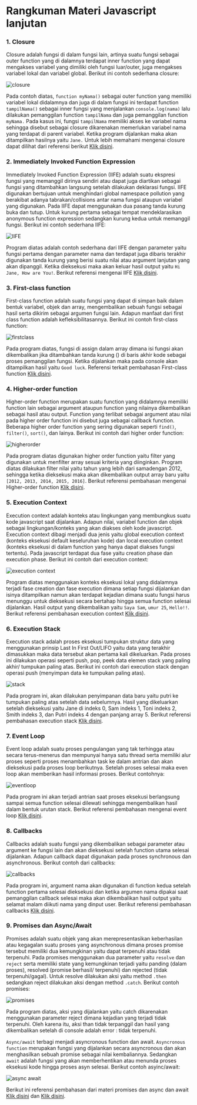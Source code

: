 # Rangkuman Materi Javascript lanjutan

### 1. Closure
Closure adalah fungsi di dalam fungsi lain, artinya suatu fungsi sebagai outer function yang di dalamnya terdapat inner function yang dapat mengakses variabel yang dimiliki oleh fungsi luar/outer, juga mengakses variabel lokal dan variabel global. Berikut ini contoh sederhana closure:

![closure](https://user-images.githubusercontent.com/104087436/193445605-5112430d-4e75-4945-835b-54bcad150e54.png)

Pada contoh diatas, `function myNama()` sebagai outer function yang memiliki variabel lokal didalamnya dan juga di dalam fungsi ini terdapat function `tampilNama()` sebagai inner fungsi yang menjalankan `console.log(nama)` lalu dilakukan pemanggilan function `tampilNama` dan juga pemanggilan function `myNama.` Pada kasus ini, fungsi `tampilNama` memiliki akses ke variabel nama sehingga disebut sebagai closure dikarenakan memerlukan variabel nama yang terdapat di parent variabel. Ketika program dijalankan maka akan ditampilkan hasilnya yaitu `Jane.`
Untuk lebih memahami mengenai closure dapat dilihat dari referensi berikut [Klik disini](https://developer.mozilla.org/en-US/docs/Web/JavaScript/Closures).

### 2. Immediately Invoked Function Expression
Immediately Invoked Function Expression (IIFE) adalah suatu ekspresi fungsi yang memanggil dirinya sendiri atau dapat juga diartikan sebagai fungsi yang ditambahkan langsung setelah dilakukan deklarasi fungsi. IIFE digunakan bertujuan untuk menghindari global namespace pollution yang berakibat adanya tabrakan/collisions antar nama fungsi ataupun variabel yang digunakan. Pada IIFE dapat menggunakan dua pasang tanda kurung buka dan tutup. Untuk kurung pertama sebagai tempat mendeklarasikan anonymous function expression sedangkan kurung kedua untuk memanggil fungsi. Berikut ini contoh sederhana IIFE:

![IIFE](https://user-images.githubusercontent.com/104087436/193565327-2a1c0232-5145-45c7-9e97-caafb315a461.png)

Program diatas adalah contoh sederhana dari IIFE dengan parameter yaitu fungsi pertama dengan parameter nama dan terdapat juga dibaris terakhir digunakan tanda kurung yang berisi suatu nilai atau argument lanjutan yang akan dipanggil. Ketika dieksekusi maka akan keluar hasil output yaitu `Hi Jane, How are You!`.
Berikut referensi mengenai IIFE [Klik disini](https://www.geeksforgeeks.org/javascript-immediately-invoked-function-expressions-iife/).

### 3. First-class function
First-class function adalah suatu fungsi yang dapat di simpan baik dalam bentuk variabel, objek dan array, mengembalikan sebuah fungsi sebagai hasil serta dikirim sebagai argumen fungsi lain. Adapun manfaat dari first class function adalah kefleksibilitasannya. Berikut ini contoh first-class function:

![firstclass](https://user-images.githubusercontent.com/104087436/193565386-c0b0ab84-945e-452c-b503-b2e8c13f086b.png)

Pada program diatas, fungsi di assign dalam array dimana isi fungsi akan dikembalikan jika ditambahkan tanda kurung () di baris akhir kode sebagai proses pemanggilan fungsi. Ketika dijalankan maka pada console akan ditampilkan hasil yaitu `Good luck`. 
Referensi terkait pembahasan First-class function [Klik disini](https://www.geeksforgeeks.org/what-is-the-first-class-function-in-javascript/).

### 4. Higher-order function
Higher-order function merupakan suatu function yang didalamnya memiliki function lain sebagai argument ataupun function yang nilainya dikembalikan sebagai hasil atau output. Function yang terlibat sebagai argument atau nilai pada higher order function ini disebut juga sebagai callback function. Beberapa higher order function yang sering digunakan seperti `find()`, `filter()`, `sort()`, dan lainya. Berikut ini contoh dari higher order function:

![higherorder](https://user-images.githubusercontent.com/104087436/193565412-52954d71-599b-493e-815c-7cae49ac8ead.png)

Pada program diatas digunakan higher order function yaitu filter yang digunakan untuk menfilter array sesuai kriteria yang diinginkan. Program diatas dilakukan filter nilai yaitu tahun yang lebih dari samadengan 2012, sehingga ketika dieksekusi maka akan dikembalikan output array baru yaitu `[2012, 2013, 2014, 2015, 2016]`.
Berikut referensi pembahasan mengenai Higher-order function [Klik disini](https://medium.com/skyshidigital/higher-order-function-in-js-dd9499272ec7).

### 5. Execution Context
Execution context adalah konteks atau lingkungan yang membungkus suatu kode javascript saat dijalankan. Adapun nilai, variabel function dan objek sebagai lingkungan/konteks yang akan diakses oleh kode javascript. Execution context dibagi menjadi dua jenis yaitu global execution context (konteks eksekusi default keseluruhan kode) dan local execution context (konteks eksekusi di dalam function yang hanya dapat diakses fungsi tertentu). Pada javascript terdapat dua fase yaitu creation phase dan execution phase. Berikut ini contoh dari execution context:

![execution context](https://user-images.githubusercontent.com/104087436/193565521-f8058fe7-db19-4794-a445-60f3f3bad3f1.png)

Program diatas menggunakan konteks eksekusi lokal yang didalamnya terjadi fase creation dan fase execution dimana setiap fungsi dijalankan dan isinya ditampilkan namun akan terdapat kejadian dimana suatu fungsi harus menunggu untuk dieksekusi secara bertahap hingga semua function selesai dijalankan. Hasil output yang dikembalikan yaitu `Saya Sam`, `umur 25`, `Hello!!`. Berikut referensi pembahasan execution context [Klik disini](https://www.freecodecamp.org/news/execution-context-how-javascript-works-behind-the-scenes/#amp_tf=Dari%20%251%24s&aoh=16647145406557&referrer=https%3A%2F%2Fwww.google.com&ampshare=https%3A%2F%2Fwww.freecodecamp.org%2Fnews%2Fexecution-context-how-javascript-works-behind-the-scenes%2F).

### 6. Execution Stack
Execution stack adalah proses eksekusi tumpukan struktur data yang menggunakan prinsip Last In First Out/LIFO yaitu data yang terakhir dimasukkan maka data tersebut akan pertama kali dikeluarkan. Pada proses ini dilakukan operasi seperti push, pop, peek data elemen stack yang paling akhir/ tumpukan paling atas. Berikut ini contoh dari execution stack dengan operasi push (menyimpan data ke tumpukan paling atas).

![stack](https://user-images.githubusercontent.com/104087436/193565541-4efb4f75-064f-4845-bbbf-3197b148773d.png)

Pada program ini, akan dilakukan penyimpanan data baru yaitu putri ke tumpukan paling atas setelah data sebelumnya. Hasil yang dikeluarkan setelah dieksekusi yaitu Jane di indeks 0, Sam indeks 1, Toni indeks 2, Smith indeks 3, dan Putri indeks 4 dengan panjang array 5. Berikut referensi pembahasan execution stack [Klik disini](https://blog.bitsrc.io/understanding-execution-context-and-execution-stack-in-javascript-1c9ea8642dd0). 

### 7. Event Loop
Event loop adalah suatu proses pengulangan yang tak terhingga atau secara terus-menerus dan mempunyai hanya satu thread serta memiliki alur proses seperti proses menambahkan task ke dalam antrian dan akan dieksekusi pada proses loop berikutnya. Setelah proses selesai maka even loop akan memberikan hasil informasi proses. Berikut contohnya:

![eventloop](https://user-images.githubusercontent.com/104087436/193565583-9aee9793-e32a-4741-b068-f85c5b7f9d19.png)

Pada program ini akan terjadi antrian saat proses eksekusi berlangsung sampai semua function selesai dilewati sehingga mengembalikan hasil dalam bentuk urutan stack. Berikut referensi pembahasan mengenai event loop [Klik disini](https://developer.mozilla.org/en-US/docs/Web/JavaScript/EventLoop).

### 8. Callbacks
Callbacks adalah suatu fungsi yang dikembalikan sebagai parameter atau argument ke fungsi lain dan akan dieksekusi setelah function utama selesai dijalankan. Adapun callback dapat digunakan pada proses synchronous dan asynchronous. Berikut contoh dari callbacks:

![callbacks](https://user-images.githubusercontent.com/104087436/193565602-d4d048c6-c0d1-43b9-9bce-1449ceb734de.png)

Pada program ini, argument nama akan digunakan di function kedua setelah function pertama selesai dieksekusi dan ketika argumen nama dipakai saat pemanggilan callback selesai maka akan dikembalikan hasil output yaitu selamat malam diikuti nama yang dinput user. Berikut referensi pembahasan callbacks [Klik disini](https://medium.com/coderupa/panduan-komplit-asynchronous-programming-pada-javascript-part-2-callback-3a717df6cfdf).

### 9. Promises dan Async/Await
Promises adalah suatu objek yang akan merepresentasikan keberhasilan atau kegagalan suatu proses yang asynchronous dimana proses promise tersebut memiliki dua kemungkinan yaitu dapat terpenuhi atau tidak terpenuhi. Pada promises menggunakan dua parameter yaitu `resolve` dan `reject` serta memiliki state yang kemungkinan terjadi yaitu panding (dalam proses), resolved (promise berhasil/ terpenuhi) dan rejected (tidak terpenuhi/gagal). Untuk resolve dilakukan aksi yaitu method `.then` sedangkan reject dilakukan aksi dengan method `.catch`. Berikut contoh promises:

![promises](https://user-images.githubusercontent.com/104087436/193604543-64be4451-1e36-450c-8e5a-f075cf2355ce.png)

Pada program diatas, aksi yang dijalankan yaitu catch dikarenakan menggunakan parameter reject dimana kejadian yang terjadi tidak terpenuhi. Oleh karena itu, aksi  than tidak terpanggil dan hasil yang dikembalikan setelah di console adalah error : tidak terpenuhi. 

`Async/await` terbagi menjadi asyncronous function dan await. `Asyncronous function` merupakan fungsi yang dijalankan secara asyncronous dan akan menghasilkan sebuah promise sebagai nilai kembaliannya. Sedangkan `await` adalah fungsi yang akan memberhentikan atau menunda proses eksekusi kode hingga proses asyn selesai. Berikut contoh asyinc/await:

![async await](https://user-images.githubusercontent.com/104087436/193604655-0956a7d0-574e-428d-8bab-38afbbdc9785.png)

Berikut ini referensi pembahasan dari materi promises dan async dan await [Klik disini](https://www.w3schools.com/js/js_async.asp) dan [Klik disini](https://www.kawankoding.id/javascript-async-await/). 


